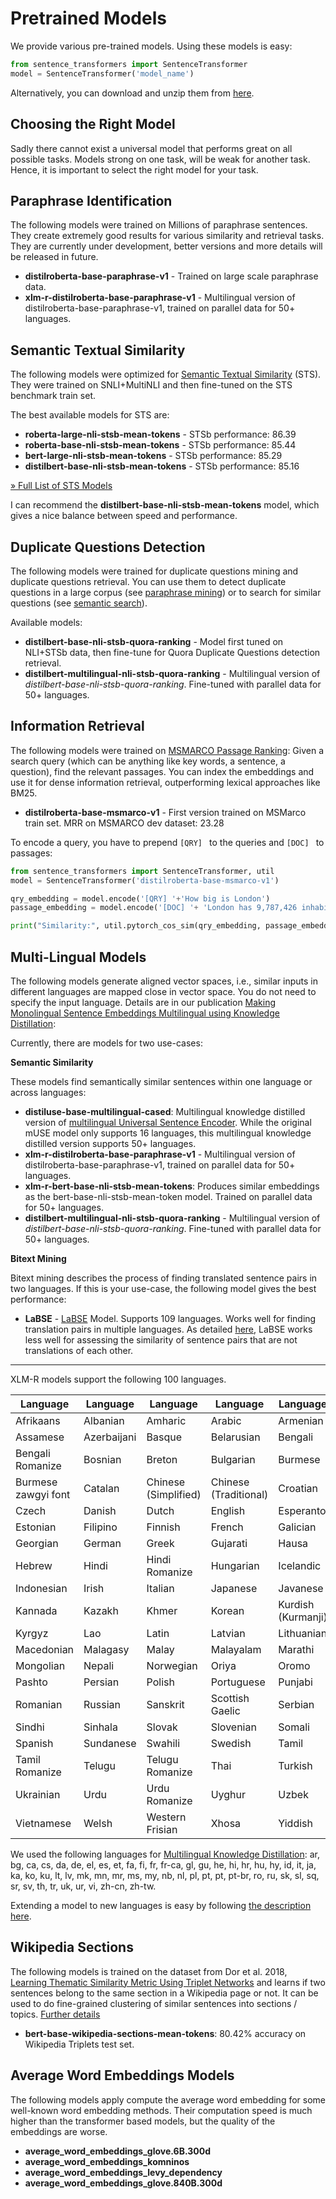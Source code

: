 # Pretrained Models

We provide various pre-trained models. Using these models is easy:

```python
from sentence_transformers import SentenceTransformer
model = SentenceTransformer('model_name')
```

Alternatively, you can download and unzip them from [here](https://public.ukp.informatik.tu-darmstadt.de/reimers/sentence-transformers/v0.2/).

## Choosing the Right Model
Sadly there cannot exist a universal model that performs great on all possible tasks. Models strong on one task, will be weak for another task. Hence, it is important to select the right model for your task.


## Paraphrase Identification

The following models were trained on Millions of paraphrase sentences. They create extremely good results for various similarity and retrieval tasks. They are currently under development, better versions and more details will be released in future.

- **distilroberta-base-paraphrase-v1** - Trained on large scale paraphrase data.
- **xlm-r-distilroberta-base-paraphrase-v1** - Multilingual version of distilroberta-base-paraphrase-v1, trained on parallel data for 50+ languages. 

## Semantic Textual Similarity
The following models were optimized for [Semantic Textual Similarity](usage/semantic_textual_similarity.md) (STS). They were trained on SNLI+MultiNLI and then fine-tuned on the STS benchmark train set.
 
 The best available models for STS are:
- **roberta-large-nli-stsb-mean-tokens** - STSb performance: 86.39
- **roberta-base-nli-stsb-mean-tokens** - STSb performance: 85.44
- **bert-large-nli-stsb-mean-tokens** - STSb performance: 85.29
- **distilbert-base-nli-stsb-mean-tokens** - STSb performance:  85.16

[» Full List of STS Models](https://docs.google.com/spreadsheets/d/14QplCdTCDwEmTqrn1LH4yrbKvdogK4oQvYO1K1aPR5M/edit#gid=0)

I can recommend the **distilbert-base-nli-stsb-mean-tokens** model, which gives a nice balance between speed and performance.

## Duplicate Questions Detection

The following models were trained for duplicate questions mining and duplicate questions retrieval. You can use them to detect duplicate questions in a large corpus (see [paraphrase mining](usage/paraphrase_mining.md)) or to search for similar questions (see [semantic search](usage/semantic_search.md)). 

Available models:
- **distilbert-base-nli-stsb-quora-ranking** - Model first tuned on NLI+STSb data, then fine-tune for Quora Duplicate Questions detection retrieval.
- **distilbert-multilingual-nli-stsb-quora-ranking** - Multilingual version of *distilbert-base-nli-stsb-quora-ranking*. Fine-tuned with parallel data for 50+ languages. 

## Information Retrieval 

The following models were trained on [MSMARCO Passage Ranking](https://github.com/microsoft/MSMARCO-Passage-Ranking): Given a search query (which can be anything like key words, a sentence, a question), find the relevant passages. You can index the embeddings and use it for dense information retrieval, outperforming lexical approaches like BM25.

- **distilroberta-base-msmarco-v1** - First version trained on MSMarco train set. MRR on MSMARCO dev dataset: 23.28

To encode a query, you have to prepend  `[QRY] ` to the queries and `[DOC] ` to passages:
```python
from sentence_transformers import SentenceTransformer, util
model = SentenceTransformer('distilroberta-base-msmarco-v1')

qry_embedding = model.encode('[QRY] '+'How big is London')
passage_embedding = model.encode('[DOC] '+ 'London has 9,787,426 inhabitants at the 2011 census')

print("Similarity:", util.pytorch_cos_sim(qry_embedding, passage_embedding))
```


## Multi-Lingual Models
The following models generate aligned vector spaces, i.e., similar inputs in different languages are mapped close in vector space. You do not need to specify the input language.  Details are in our publication [Making Monolingual Sentence Embeddings Multilingual using Knowledge Distillation](https://arxiv.org/abs/2004.09813):

Currently, there are models for two use-cases: 

**Semantic Similarity**

These models find semantically similar sentences within one language or across languages:

- **distiluse-base-multilingual-cased**: Multilingual knowledge distilled version of [multilingual Universal Sentence Encoder](https://arxiv.org/abs/1907.04307). While the original mUSE model only supports 16 languages, this multilingual knowledge distilled version supports 50+ languages.
- **xlm-r-distilroberta-base-paraphrase-v1** - Multilingual version of distilroberta-base-paraphrase-v1, trained on parallel data for 50+ languages. 
- **xlm-r-bert-base-nli-stsb-mean-tokens**: Produces similar embeddings as the bert-base-nli-stsb-mean-token model. Trained on parallel data for 50+ languages.
- **distilbert-multilingual-nli-stsb-quora-ranking** - Multilingual version of *distilbert-base-nli-stsb-quora-ranking*.  Fine-tuned with parallel data for 50+ languages. 


**Bitext Mining** 

Bitext mining describes the process of finding translated sentence pairs in two languages. If this is your use-case, the following model gives the best performance:
- **LaBSE** - [LaBSE](https://arxiv.org/abs/2007.01852) Model. Supports 109 languages. Works well for finding translation pairs in multiple languages. As detailed  [here](https://arxiv.org/abs/2004.09813), LaBSE works less well for assessing the similarity of sentence pairs that are not translations of each other.



---

XLM-R models support the following 100 languages.

 Language | Language|Language |Language | Language
---|---|---|---|---
Afrikaans | Albanian | Amharic | Arabic | Armenian 
Assamese | Azerbaijani | Basque | Belarusian | Bengali 
Bengali Romanize | Bosnian | Breton | Bulgarian | Burmese 
Burmese zawgyi font | Catalan | Chinese (Simplified) | Chinese (Traditional) | Croatian 
Czech | Danish | Dutch | English | Esperanto 
Estonian | Filipino | Finnish | French | Galician
Georgian | German | Greek | Gujarati | Hausa
Hebrew | Hindi | Hindi Romanize | Hungarian | Icelandic
Indonesian | Irish | Italian | Japanese | Javanese
Kannada | Kazakh | Khmer | Korean | Kurdish (Kurmanji)
Kyrgyz | Lao | Latin | Latvian | Lithuanian
Macedonian | Malagasy | Malay | Malayalam | Marathi
Mongolian | Nepali | Norwegian | Oriya | Oromo
Pashto | Persian | Polish | Portuguese | Punjabi
Romanian | Russian | Sanskrit | Scottish Gaelic | Serbian
Sindhi | Sinhala | Slovak | Slovenian | Somali
Spanish | Sundanese | Swahili | Swedish | Tamil
Tamil Romanize | Telugu | Telugu Romanize | Thai | Turkish
Ukrainian | Urdu | Urdu Romanize | Uyghur | Uzbek
Vietnamese | Welsh | Western Frisian | Xhosa | Yiddish

We used the following languages for [Multilingual Knowledge Distillation](https://arxiv.org/abs/2004.09813): ar, bg, ca, cs, da, de, el, es, et, fa, fi, fr, fr-ca, gl, gu, he, hi, hr, hu, hy, id, it, ja, ka, ko, ku, lt, lv, mk, mn, mr, ms, my, nb, nl, pl, pt, pt, pt-br, ro, ru, sk, sl, sq, sr, sv, th, tr, uk, ur, vi, zh-cn, zh-tw. 

Extending a model to new languages is easy by following [the description here](https://www.sbert.net/examples/training/multilingual/README.html).




## Wikipedia Sections
The following models is trained on the dataset from Dor et al. 2018, [Learning Thematic Similarity Metric Using Triplet Networks](https://aclweb.org/anthology/P18-2009) and learns if two sentences belong to the same section in a Wikipedia page or not. It can be used to do fine-grained clustering of similar sentences into sections / topics. [Further details](pretrained-models/wikipedia-sections-models.md)    

- **bert-base-wikipedia-sections-mean-tokens**: 80.42% accuracy on Wikipedia Triplets test set.

## Average Word Embeddings Models

The following models apply compute the average word embedding for some well-known word embedding methods. Their computation speed is much higher than the transformer based models, but the quality of the embeddings are worse.
- **average_word_embeddings_glove.6B.300d**
- **average_word_embeddings_komninos**
- **average_word_embeddings_levy_dependency**
- **average_word_embeddings_glove.840B.300d**
